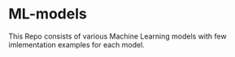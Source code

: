 # ML-models
 This Repo consists of various Machine Learning models with few imlementation examples for each model.

